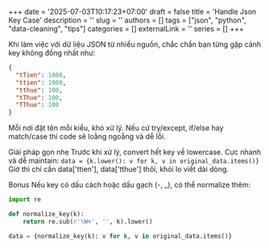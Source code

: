 +++
date = '2025-07-03T10:17:23+07:00'
draft = false
title = 'Handle Json Key Case'
description = ''
slug = ''
authors = []
tags = ["json", "python", "data-cleaning", "tips"]
categories = []
externalLink = ''
series = []
+++

Khi làm việc với dữ liệu JSON từ nhiều nguồn, chắc chắn bạn từng gặp cảnh key không đồng nhất như:

```json
{
  "tTien": 1000,
  "ttien": 1000,
  "tthue": 100,
  "tThue": 100,
  "TThue": 100
}
```

Mỗi nơi đặt tên mỗi kiểu, khó xử lý. Nếu cứ try/except, if/else hay match/case thì code sẽ loằng ngoằng và dễ lỗi.

Giải pháp gọn nhẹ
Trước khi xử lý, convert hết key về lowercase. Cực nhanh và dễ maintain: `data = {k.lower(): v for k, v in original_data.items()}` Giờ thì chỉ cần data['ttien'], data['tthue'] thôi, khỏi lo viết dài dòng.

Bonus
Nếu key có dấu cách hoặc dấu gạch (-, _), có thể normalize thêm:
```python
import re

def normalize_key(k):
    return re.sub(r'\W+', '', k).lower()

data = {normalize_key(k): v for k, v in original_data.items()}
```
